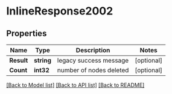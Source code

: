 # InlineResponse2002

## Properties

Name | Type | Description | Notes
------------ | ------------- | ------------- | -------------
**Result** | **string** | legacy success message | [optional] 
**Count** | **int32** | number of nodes deleted | [optional] 

[[Back to Model list]](../README.md#documentation-for-models) [[Back to API list]](../README.md#documentation-for-api-endpoints) [[Back to README]](../README.md)



